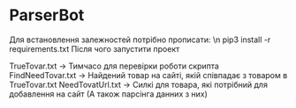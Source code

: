 # ParserBot
Для встановлення залежностей потрібно прописати: \n
pip3 install -r requirements.txt
Після чого запустити проект

TrueTovar.txt -> Тимчасо для перевірки роботи скрипта
FindNeedTovar.txt -> Найдений товар на сайті, якій співпадає з товаром в TrueTovar.txt
NeedTovatUrl.txt -> Силкі для товара, які потрібний для добавлення на сайт (А також парсінга данних з них)
